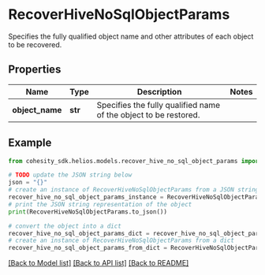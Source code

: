 # RecoverHiveNoSqlObjectParams

Specifies the fully qualified object name and other attributes of each object to be recovered.

## Properties

Name | Type | Description | Notes
------------ | ------------- | ------------- | -------------
**object_name** | **str** | Specifies the fully qualified name of the object to be restored. | 

## Example

```python
from cohesity_sdk.helios.models.recover_hive_no_sql_object_params import RecoverHiveNoSqlObjectParams

# TODO update the JSON string below
json = "{}"
# create an instance of RecoverHiveNoSqlObjectParams from a JSON string
recover_hive_no_sql_object_params_instance = RecoverHiveNoSqlObjectParams.from_json(json)
# print the JSON string representation of the object
print(RecoverHiveNoSqlObjectParams.to_json())

# convert the object into a dict
recover_hive_no_sql_object_params_dict = recover_hive_no_sql_object_params_instance.to_dict()
# create an instance of RecoverHiveNoSqlObjectParams from a dict
recover_hive_no_sql_object_params_from_dict = RecoverHiveNoSqlObjectParams.from_dict(recover_hive_no_sql_object_params_dict)
```
[[Back to Model list]](../README.md#documentation-for-models) [[Back to API list]](../README.md#documentation-for-api-endpoints) [[Back to README]](../README.md)


